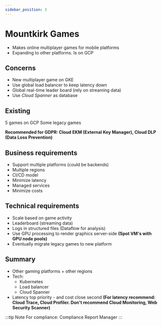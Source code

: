 ```yaml
---
sidebar_position: 3
---
```


# Mountkirk Games

- Makes online multiplayer games for mobile platforms
- Expanding to other platforms. Is on GCP

## Concerns

- New multiplayer game on GKE
- Use global load balancer to keep latency down
- Global real-time leader board (rely on streaming data)
- Use _Cloud Spanner_ as database

## Existing

5 games on GCP
Some legacy games

**Recommended for GDPR: Cloud EKM (External Key Manager), Cloud DLP (Data Loss Prevention)**

## Business requirements

- Support multiple platforms (could be backends)
- Multiple regions
- CI/CD model
- Minimize latency
- Managed services
- Minimize costs

## Technical requirements

- Scale based on game activity
- Leaderboard (streaming data)
- Logs in structured files (Dataflow for analysis)
- Use GPU processing to render graphics server-side **(Spot VM's with GPU node pools)**
- Eventually migrate legacy games to new platform

## Summary

- Other gaming platforms + other regions
- Tech:
  - Kubernetes
  - Load balancer
  - Cloud Spanner
- Latency top priority - and cost close second **(For latency recommend: Cloud Trace, Cloud Profiler. Don't recommend Cloud Monitoring, Web Security Scanner)**

:::tip Note
For compliance: Compliance Report Manager
:::

